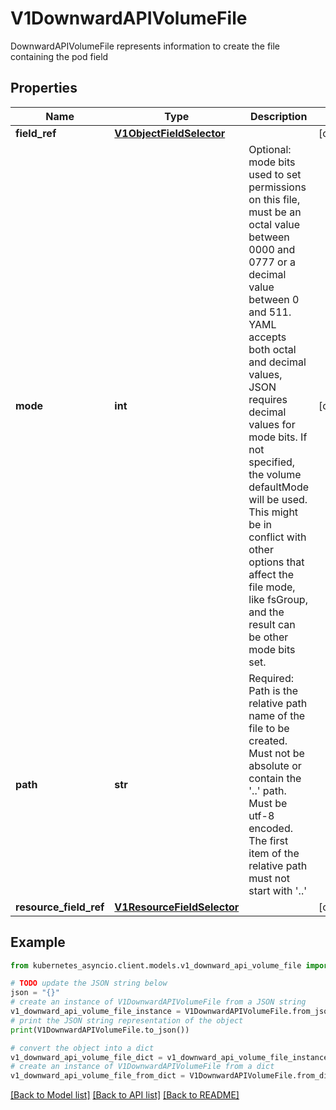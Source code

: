 # V1DownwardAPIVolumeFile

DownwardAPIVolumeFile represents information to create the file containing the pod field

## Properties

Name | Type | Description | Notes
------------ | ------------- | ------------- | -------------
**field_ref** | [**V1ObjectFieldSelector**](V1ObjectFieldSelector.md) |  | [optional] 
**mode** | **int** | Optional: mode bits used to set permissions on this file, must be an octal value between 0000 and 0777 or a decimal value between 0 and 511. YAML accepts both octal and decimal values, JSON requires decimal values for mode bits. If not specified, the volume defaultMode will be used. This might be in conflict with other options that affect the file mode, like fsGroup, and the result can be other mode bits set. | [optional] 
**path** | **str** | Required: Path is  the relative path name of the file to be created. Must not be absolute or contain the &#39;..&#39; path. Must be utf-8 encoded. The first item of the relative path must not start with &#39;..&#39; | 
**resource_field_ref** | [**V1ResourceFieldSelector**](V1ResourceFieldSelector.md) |  | [optional] 

## Example

```python
from kubernetes_asyncio.client.models.v1_downward_api_volume_file import V1DownwardAPIVolumeFile

# TODO update the JSON string below
json = "{}"
# create an instance of V1DownwardAPIVolumeFile from a JSON string
v1_downward_api_volume_file_instance = V1DownwardAPIVolumeFile.from_json(json)
# print the JSON string representation of the object
print(V1DownwardAPIVolumeFile.to_json())

# convert the object into a dict
v1_downward_api_volume_file_dict = v1_downward_api_volume_file_instance.to_dict()
# create an instance of V1DownwardAPIVolumeFile from a dict
v1_downward_api_volume_file_from_dict = V1DownwardAPIVolumeFile.from_dict(v1_downward_api_volume_file_dict)
```
[[Back to Model list]](../README.md#documentation-for-models) [[Back to API list]](../README.md#documentation-for-api-endpoints) [[Back to README]](../README.md)


